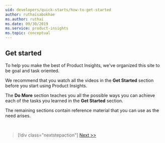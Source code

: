 ```yaml
---
uid: developers/quick-starts/how-to-get-started
author: ruthaisabokhae
ms.author: ruthai
ms.date: 09/30/2019
ms.service: product-insights
ms.topic: conceptual
---
```


## <a id="how_start"></a>Get started

To help you make the best of Product Insights, we've organized this site to be goal and task oriented.

We recommend that you watch all the videos in the **Get Started** section before you start using Product Insights.

The **Do More** section teaches you all the possible ways you can achieve each of the tasks you learned in the **Get Started** section.
  
The remaining sections contain reference material that you can use as the need arises.

<br/>

> [!div class="nextstepaction"]
> [Next >>](1_view-signals.md)
